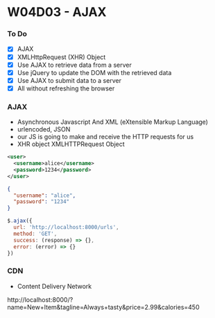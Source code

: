 # W04D03 - AJAX

### To Do
- [x] AJAX
- [x] XMLHttpRequest (XHR) Object
- [x] Use AJAX to retrieve data from a server
- [x] Use jQuery to update the DOM with the retrieved data
- [x] Use AJAX to submit data to a server
- [x] All without refreshing the browser

### AJAX
* Asynchronous Javascript And XML (eXtensible Markup Language)
* urlencoded, JSON
* our JS is going to make and receive the HTTP requests for us
* XHR object XMLHTTPRequest Object

```xml
<user>
  <username>alice</username>
  <password>1234</password>
</user>
```

```json
{
  "username": "alice",
  "password": "1234"
}
```

```js
$.ajax({
  url: 'http://localhost:8000/urls',
  method: 'GET',
  success: (response) => {},
  error: (error) => {}
})
```

### CDN
* Content Delivery Network



http://localhost:8000/?name=New+Item&tagline=Always+tasty&price=2.99&calories=450














